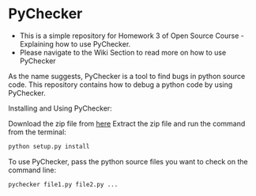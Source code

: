 # PyChecker
* This is a simple repository for Homework 3 of Open Source Course - Explaining how to use PyChecker.
* Please navigate to the Wiki Section to read more on how to use PyChecker

As the name suggests, PyChecker is a tool to find bugs in python source code. This repository contains how to debug a python code by using PyChecker.

Installing and Using PyChecker:

Download the zip file from [here]( https://sourceforge.net/projects/pychecker/files/)
Extract the zip file and run the command from the terminal:

```python
python setup.py install
```

To use PyChecker, pass the python source files you want to check on the command line: 
```python
pychecker file1.py file2.py ...
```

